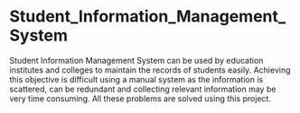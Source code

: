 # Student_Information_Management_System
Student Information Management System can be used by education institutes and colleges to maintain the records of students easily. Achieving this objective is difficult using a manual system as the information is scattered, can be redundant and collecting relevant information may be very time consuming. All these problems are solved using this project.
